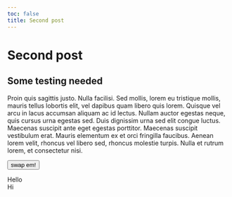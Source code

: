 ```yaml
---
toc: false
title: Second post
---
```


# Second post
## Some testing needed [](#post)

Proin quis sagittis justo. Nulla facilisi. Sed mollis, lorem eu tristique mollis, mauris tellus lobortis elit, vel dapibus quam libero quis lorem. Quisque vel arcu in lacus accumsan aliquam ac id lectus. Nullam auctor egestas neque, quis cursus urna egestas sed. Duis dignissim urna sed elit congue luctus. Maecenas suscipit ante eget egestas porttitor. Maecenas suscipit vestibulum erat. Mauris elementum ex et orci fringilla faucibus. Aenean lorem velit, rhoncus vel libero sed, rhoncus molestie turpis. Nulla et rutrum lorem, et consectetur nisi.

<button class="button">swap em!</button>
<div class="first el">Hello</div>
<div class="second el">Hi</div>